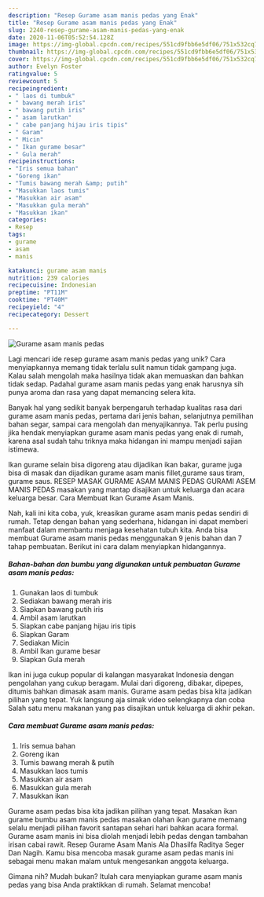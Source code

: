 ```yaml
---
description: "Resep Gurame asam manis pedas yang Enak"
title: "Resep Gurame asam manis pedas yang Enak"
slug: 2240-resep-gurame-asam-manis-pedas-yang-enak
date: 2020-11-06T05:52:54.128Z
image: https://img-global.cpcdn.com/recipes/551cd9fbb6e5df06/751x532cq70/gurame-asam-manis-pedas-foto-resep-utama.jpg
thumbnail: https://img-global.cpcdn.com/recipes/551cd9fbb6e5df06/751x532cq70/gurame-asam-manis-pedas-foto-resep-utama.jpg
cover: https://img-global.cpcdn.com/recipes/551cd9fbb6e5df06/751x532cq70/gurame-asam-manis-pedas-foto-resep-utama.jpg
author: Evelyn Foster
ratingvalue: 5
reviewcount: 5
recipeingredient:
- " laos di tumbuk"
- " bawang merah iris"
- " bawang putih iris"
- " asam larutkan"
- " cabe panjang hijau iris tipis"
- " Garam"
- " Micin"
- " Ikan gurame besar"
- " Gula merah"
recipeinstructions:
- "Iris semua bahan"
- "Goreng ikan"
- "Tumis bawang merah &amp; putih"
- "Masukkan laos tumis"
- "Masukkan air asam"
- "Masukkan gula merah"
- "Masukkan ikan"
categories:
- Resep
tags:
- gurame
- asam
- manis

katakunci: gurame asam manis 
nutrition: 239 calories
recipecuisine: Indonesian
preptime: "PT11M"
cooktime: "PT40M"
recipeyield: "4"
recipecategory: Dessert

---
```



![Gurame asam manis pedas](https://img-global.cpcdn.com/recipes/551cd9fbb6e5df06/751x532cq70/gurame-asam-manis-pedas-foto-resep-utama.jpg)

Lagi mencari ide resep gurame asam manis pedas yang unik? Cara menyiapkannya memang tidak terlalu sulit namun tidak gampang juga. Kalau salah mengolah maka hasilnya tidak akan memuaskan dan bahkan tidak sedap. Padahal gurame asam manis pedas yang enak harusnya sih punya aroma dan rasa yang dapat memancing selera kita.

Banyak hal yang sedikit banyak berpengaruh terhadap kualitas rasa dari gurame asam manis pedas, pertama dari jenis bahan, selanjutnya pemilihan bahan segar, sampai cara mengolah dan menyajikannya. Tak perlu pusing jika hendak menyiapkan gurame asam manis pedas yang enak di rumah, karena asal sudah tahu triknya maka hidangan ini mampu menjadi sajian istimewa.

Ikan gurame selain bisa digoreng atau dijadikan ikan bakar, gurame juga bisa di masak dan dijadikan gurame asam manis fillet,gurame saus tiram, gurame saus. RESEP MASAK GURAME ASAM MANIS PEDAS GURAMI ASEM MANIS PEDAS masakan yang mantap disajikan untuk keluarga dan acara keluarga besar. Cara Membuat Ikan Gurame Asam Manis.


Nah, kali ini kita coba, yuk, kreasikan gurame asam manis pedas sendiri di rumah. Tetap dengan bahan yang sederhana, hidangan ini dapat memberi manfaat dalam membantu menjaga kesehatan tubuh kita. Anda bisa membuat Gurame asam manis pedas menggunakan 9 jenis bahan dan 7 tahap pembuatan. Berikut ini cara dalam menyiapkan hidangannya.

<!--inarticleads1-->

##### Bahan-bahan dan bumbu yang digunakan untuk pembuatan Gurame asam manis pedas:

1. Gunakan  laos di tumbuk
1. Sediakan  bawang merah iris
1. Siapkan  bawang putih iris
1. Ambil  asam larutkan
1. Siapkan  cabe panjang hijau iris tipis
1. Siapkan  Garam
1. Sediakan  Micin
1. Ambil  Ikan gurame besar
1. Siapkan  Gula merah


Ikan ini juga cukup popular di kalangan masyarakat Indonesia dengan pengolahan yang cukup beragam. Mulai dari digoreng, dibakar, dipepes, ditumis bahkan dimasak asam manis. Gurame asam pedas bisa kita jadikan pilihan yang tepat. Yuk langsung aja simak video selengkapnya dan coba Salah satu menu makanan yang pas disajikan untuk keluarga di akhir pekan. 

<!--inarticleads2-->

##### Cara membuat Gurame asam manis pedas:

1. Iris semua bahan
1. Goreng ikan
1. Tumis bawang merah &amp; putih
1. Masukkan laos tumis
1. Masukkan air asam
1. Masukkan gula merah
1. Masukkan ikan


Gurame asam pedas bisa kita jadikan pilihan yang tepat. Masakan ikan gurame bumbu asam manis pedas masakan olahan ikan gurame memang selalu menjadi pilihan favorit santapan sehari hari bahkan acara formal. Gurame asam manis ini bisa diolah menjadi lebih pedas dengan tambahan irisan cabai rawit. Resep Gurame Asam Manis Ala Dhasilfa Raditya Seger Dan Nagih. Kamu bisa mencoba masak gurame asam pedas manis ini sebagai menu makan malam untuk mengesankan anggota keluarga. 

Gimana nih? Mudah bukan? Itulah cara menyiapkan gurame asam manis pedas yang bisa Anda praktikkan di rumah. Selamat mencoba!
